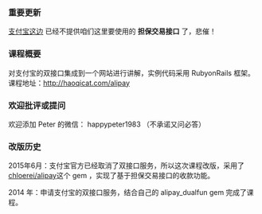 
### 重要更新

[支付宝这边](https://b.alipay.com/order/productSet.htm) 已经不提供咱们这里要使用的 __担保交易接口__ 了，悲催！


### 课程概要

对支付宝的双接口集成到一个网站进行讲解，实例代码采用 RubyonRails 框架。课程地址：http://haoqicat.com/alipay


### 欢迎批评或提问

欢迎添加 Peter 的微信： happypeter1983 （不承诺又问必答）


### 改版历史

2015年6月：支付宝官方已经取消了双接口服务，所以这次课程改版，采用了 [chloerei/alipay](https://github.com/chloerei/alipay)这个 gem ，实现了基于担保交易接口的收款功能。

2014 年：申请支付宝的双接口服务，结合自己的 alipay_dualfun gem 完成了课程。

